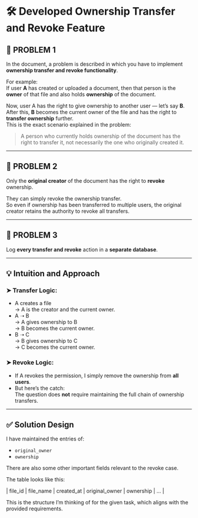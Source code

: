 # 🛠️ Developed Ownership Transfer and Revoke Feature

## 📌 PROBLEM 1

In the document, a problem is described in which you have to implement **ownership transfer and revoke functionality**.

For example:  
If user **A** has created or uploaded a document, then that person is the **owner** of that file and also holds **ownership** of the document.  

Now, user A has the right to give ownership to another user — let’s say **B**. After this, **B** becomes the current owner of the file and has the right to **transfer ownership** further.  
This is the exact scenario explained in the problem:  
> A person who currently holds ownership of the document has the right to transfer it, not necessarily the one who originally created it.

---

## 📌 PROBLEM 2

Only the **original creator** of the document has the right to **revoke** ownership.  

They can simply revoke the ownership transfer.  
So even if ownership has been transferred to multiple users, the original creator retains the authority to revoke all transfers.

---

## 📌 PROBLEM 3

Log **every transfer and revoke** action in a **separate database**.

---

## 💡 Intuition and Approach

### ➤ Transfer Logic:
- A creates a file  
  → A is the creator and the current owner.  
- A ➝ B  
  → A gives ownership to B  
  → B becomes the current owner.  
- B ➝ C  
  → B gives ownership to C  
  → C becomes the current owner.

### ➤ Revoke Logic:
- If A revokes the permission, I simply remove the ownership from **all users**.
- But here’s the catch:  
  The question does **not** require maintaining the full chain of ownership transfers.

---

## ✅ Solution Design

I have maintained the entries of:
- `original_owner`
- `ownership`

There are also some other important fields relevant to the revoke case.

The table looks like this:

| file_id | file_name | created_at | original_owner | ownership | ... |

This is the structure I’m thinking of for the given task, which aligns with the provided requirements.
